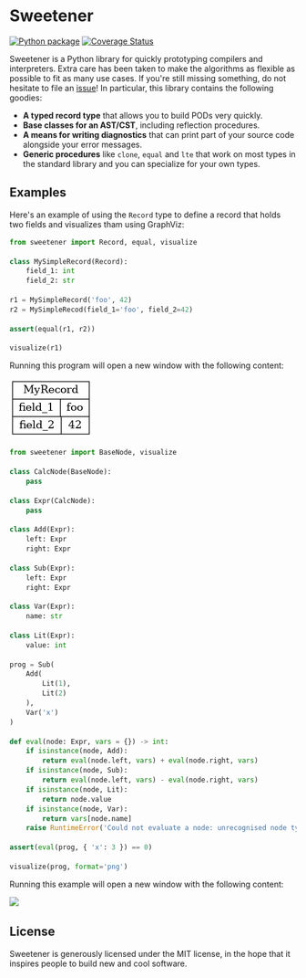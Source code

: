 Sweetener
=========

[![Python package](https://github.com/samvv/sweetener/actions/workflows/python-package.yml/badge.svg)](https://github.com/samvv/sweetener/actions/workflows/python-package.yml) [![Coverage Status](https://coveralls.io/repos/github/samvv/sweetener/badge.svg?branch=main)](https://coveralls.io/github/samvv/sweetener?branch=main)

Sweetener is a Python library for quickly prototyping compilers and
interpreters. Extra care has been taken to make the algorithms as flexible as
possible to fit as many use cases. If you're still missing something, do not
hesitate to file an [issue][1]! In particular, this library contains the
following goodies:

 - **A typed record type** that allows you to build PODs very quickly.
 - **Base classes for an AST/CST**, including reflection procedures.
 - **A means for writing diagnostics** that can print part of your source code
   alongside your error messages.
 - **Generic procedures** like `clone`, `equal` and `lte` that work on most
   types in the standard library and you can specialize for your own types.

[1]: https://github.com/samvv/sweetener/issues

## Examples

Here's an example of using the `Record` type to define a record that holds two
fields and visualizes tham using GraphViz:

```py
from sweetener import Record, equal, visualize

class MySimpleRecord(Record):
    field_1: int
    field_2: str

r1 = MySimpleRecord('foo', 42)
r2 = MySimpleRecod(field_1='foo', field_2=42)

assert(equal(r1, r2))

visualize(r1)
```

Running this program will open a new window with the following content:

<img src="https://raw.githubusercontent.com/samvv/sweetener/main/sample-record.png" />

```py
from sweetener import BaseNode, visualize

class CalcNode(BaseNode):
    pass

class Expr(CalcNode):
    pass

class Add(Expr):
    left: Expr
    right: Expr

class Sub(Expr):
    left: Expr
    right: Expr

class Var(Expr):
    name: str

class Lit(Expr):
    value: int

prog = Sub(
    Add(
        Lit(1),
        Lit(2)
    ),
    Var('x')
)

def eval(node: Expr, vars = {}) -> int:
    if isinstance(node, Add):
        return eval(node.left, vars) + eval(node.right, vars)
    if isinstance(node, Sub):
        return eval(node.left, vars) - eval(node.right, vars)
    if isinstance(node, Lit):
        return node.value
    if isinstance(node, Var):
        return vars[node.name]
    raise RuntimeError('Could not evaluate a node: unrecognised node type')

assert(eval(prog, { 'x': 3 }) == 0)

visualize(prog, format='png')
```

Running this example will open a new window with the following content:

<img src="https://raw.githubusercontent.com/samvv/sweetener/main/sample-tree.png" />

## License

Sweetener is generously licensed under the MIT license, in the hope that it
inspires people to build new and cool software.

